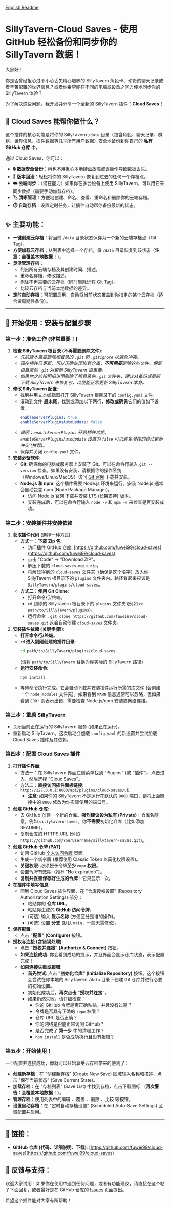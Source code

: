 [English Readme](./README.en.md)
# SillyTavern-Cloud Saves - 使用 GitHub 轻松备份和同步你的 SillyTavern 数据！

大家好！

你是否曾经担心过不小心丢失精心培养的 SillyTavern 角色卡、珍贵的聊天记录或者辛苦配置的世界信息？或者你希望能在不同的电脑或设备之间方便地同步你的 SillyTavern 体验？

为了解决这些问题，我开发并分享一个全新的 SillyTavern 插件：**Cloud Saves**！

## 🌟 Cloud Saves 能帮你做什么？

这个插件的核心功能是将你的 SillyTavern `/data` 目录（包含角色、聊天记录、群组、世界信息、插件数据等几乎所有用户数据）安全地备份到你自己的 **私有 GitHub 仓库** 中。

通过 Cloud Saves，你可以：

*   **🔒 数据安全备份**：再也不用担心本地硬盘故障或误操作导致数据丢失。
*   **🔄 版本回滚**：轻松将你的 SillyTavern 恢复到过去的任何一个存档点。
*   **☁️ 云端同步**：（潜在能力）如果你在多台设备上使用 SillyTavern，可以用它来同步数据（需要手动加载存档）。
*   **🏷️ 清晰管理**：方便地创建、命名、查看、重命名和删除你的云端存档。
*   **⏱️ 自动存档**：设置定时任务，让插件自动帮你备份最新的状态。


## ✨ 主要功能：

*   **一键创建云存档**：将当前 `/data` 目录状态保存为一个新的云端存档点（Git Tag）。
*   **方便加载云存档**：从列表中选择一个存档，将 `/data` 目录恢复到该状态（**注意：会覆盖本地数据！**）。
*   **灵活管理存档**：
    *   列出所有云端存档及其创建时间、描述。
    *   重命名存档，修改描述。
    *   删除不再需要的云存档（同时删除远程 Git Tag）。
    *   比较云存档与当前本地数据的差异。
*   **定时自动存档**：可配置启用，自动将当前状态覆盖到你指定的某个云存档（适合做周期性备份）。

---

## 🚀 开始使用：安装与配置步骤

### 第一步：准备工作 (非常重要！)

1.  **检查 SillyTavern 根目录 (不再需要删除文件)**:
    *   *先前版本需要删除根目录的 `.git` 和 `.gitignore` 以避免冲突。*
    *   *现在插件已更新，可以正确处理嵌套仓库，**不再需要**删除这些文件。保留根目录的 `.git` 对更新 SillyTavern 很重要。*
    *   *如果你之前按照旧说明删除了根目录的 `.git` 文件夹，建议从备份或重新下载 SillyTavern 来恢复它，以便能正常更新 SillyTavern 本身。*
2.  **修改 SillyTavern 配置**:
    *   找到并用文本编辑器打开 SillyTavern 根目录下的 `config.yaml` 文件。
    *   滚动到文件 **最末尾**，找到或添加以下两行，**修改或确保**它们的值如下设置：
        ```yaml
        enableServerPlugins: true
        enableServerPluginsAutoUpdate: false
        ```
    *   *说明：`enableServerPlugins` 开启插件功能，`enableServerPluginsAutoUpdate` 设置为 `false` 可以避免潜在的自动更新冲突 (推荐)。*
    *   保存并关闭 `config.yaml` 文件。
3.  **安装必备软件**:
    *   **Git**: 确保你的电脑或服务器上安装了 Git。可以在命令行输入 `git --version` 检查。如果没有安装，请根据你的操作系统（Windows/Linux/MacOS）访问 [Git 官网](https://git-scm.com/downloads) 下载并安装。
    *   **Node.js 和 npm**: 这个插件需要 Node.js 环境来运行。安装 Node.js 通常会自动包含 npm (Node Package Manager)。
        *   访问 [Node.js 官网](https://nodejs.org/) 下载并安装 LTS (长期支持) 版本。
        *   安装完成后，可以在命令行输入 `node -v` 和 `npm -v` 来检查是否安装成功。

### 第二步：安装插件并安装依赖

1.  **获取插件代码** (选择一种方式):
    *   **方式一：下载 Zip 包**:
        *   访问插件 GitHub 仓库: [https://github.com/fuwei99/cloud-saves](https://github.com/fuwei99/cloud-saves)
        *   点击 "Code" -> "Download ZIP"。
        *   解压下载的 `cloud-saves-main.zip`。
        *   将解压得到的 `cloud-saves` 文件夹（确保是这个名字）放入你 SillyTavern 根目录下的 `plugins` 文件夹内。路径看起来应该是 `SillyTavern/plugins/cloud-saves`。
    *   **方式二：使用 Git Clone**:
        *   打开命令行/终端。
        *   `cd` 到你的 SillyTavern 根目录下的 `plugins` 文件夹 (例如 `cd path/to/SillyTavern/plugins`)。
        *   运行命令：`git clone https://github.com/fuwei99/cloud-saves.git` 这会自动创建 `cloud-saves` 文件夹。
2.  **安装插件依赖 (关键步骤!)**:
    *   **打开命令行/终端**。
    *   **`cd` 进入刚刚创建的插件目录**:
        ```bash
        cd path/to/SillyTavern/plugins/cloud-saves
        ```
        (请将 `path/to/SillyTavern` 替换为你实际的 SillyTavern 路径)
    *   **运行安装命令**:
        ```bash
        npm install
        ```
    *   等待命令执行完成。它会自动下载并安装插件运行所需的库文件 (会创建一个 `node_modules` 文件夹)。如果看到 `WARN` 信息通常可以忽略，但如果看到 `ERR!` 则表示出错，需要检查 Node.js/npm 安装或网络连接。

### 第三步：重启 SillyTavern

*   关闭当前正在运行的 SillyTavern 服务 (如果正在运行)。
*   重新启动 SillyTavern。这次启动会加载 `config.yaml` 的新设置并尝试加载 Cloud Saves 插件及其依赖。

### 第四步：配置 Cloud Saves 插件

1.  **打开插件界面**:
    *   方法一：在 SillyTavern 界面左侧菜单找到 "Plugins" (或 "插件")，点击进入，然后选择 "Cloud Saves"。
    *   方法二：**直接访问插件面板链接**: [`http://127.0.0.1:8000/api/plugins/cloud-saves/ui`](http://127.0.0.1:8000/api/plugins/cloud-saves/ui)
        *   **注意**: 如果你的 SillyTavern 不是运行在默认的 `8000` 端口，请将上面链接中的 `8000` 修改为你实际使用的端口号。
2.  **创建 GitHub 仓库**:
    *   去 GitHub 创建一个新的仓库。**强烈建议设为私有 (Private)**！仓库名随意，例如 `sillytavern-saves`。你**不需要**初始化仓库（比如添加 README）。
    *   复制仓库的 HTTPS URL (例如 `https://github.com/YourUsername/sillytavern-saves.git`)。
3.  **创建 GitHub 令牌 (PAT)**:
    *   访问 GitHub [个人访问令牌](https://github.com/settings/tokens) 页面。
    *   生成一个新令牌 (推荐使用 Classic Token 以简化权限设置)。
    *   **关键权限**: 必须授予令牌**至少 `repo` 权限**。
    *   设置令牌有效期（推荐 "No expiration"）。
    *   **复制并妥善保存好生成的令牌**！它只显示一次。
4.  **在插件中填写信息**:
    *   回到 Cloud Saves 插件界面，在 "仓库授权设置" (Repository Authorization Settings) 部分：
        *   粘贴你的 **仓库 URL**。
        *   粘贴你生成的 **GitHub 访问令牌**。
        *   (可选) 输入 **显示名称** (方便区分是谁的操作)。
        *   (可选) 设置 **分支** (默认 `main`，一般无需修改)。
5.  **保存配置**:
    *   点击 **"配置" (Configure)** 按钮。
6.  **授权与连接 (含错误处理)**:
    *   点击 **"授权并连接" (Authorize & Connect)** 按钮。
    *   **如果连接成功**: 你会看到成功的提示，并且界面会显示仓库状态，表示配置完成！
    *   **如果连接失败或报错**:
        *   **首先尝试**: 点击 **"初始化仓库" (Initialize Repository)** 按钮。这个按钮会尝试在你本地的 SillyTavern `/data` 目录下创建 Git 仓库并进行必要的初始设置。
        *   初始化成功后，**再次点击 "授权并连接"**。
        *   如果仍然失败，请仔细检查：
            *   你的 GitHub 令牌是否正确粘贴，并且没有过期？
            *   令牌是否具有正确的 `repo` 权限？
            *   仓库 URL 是否正确？
            *   你的网络是否能正常访问 GitHub？
            *   是否完成了 **第一步** 中的清理工作？
            *   `npm install` 是否成功执行且没有报错？

### 第五步：开始使用！

一旦配置并连接成功，你就可以开始享受云存档带来的便利了：

*   **创建新存档**：在 "创建新存档" (Create New Save) 区域输入名称和描述，点击 "保存当前状态" (Save Current State)。
*   **加载存档**：在 "存档列表" (Save List) 中找到存档，点击下载图标 <i class="bi bi-cloud-download"></i>（**再次警告：会覆盖本地数据！**）。
*   **管理存档**：使用列表中的编辑 <i class="bi bi-pencil"></i>、覆盖 <i class="bi bi-upload"></i>、删除 <i class="bi bi-trash"></i>、比较 <i class="bi bi-file-diff"></i> 等按钮。
*   **设置自动存档**：在 "定时自动存档设置" (Scheduled Auto-Save Settings) 区域配置并启用。

---

## 🔗 链接：

*   **GitHub 仓库 (代码、详细说明、下载)**: [https://github.com/fuwei99/cloud-saves](https://github.com/fuwei99/cloud-saves)

## 💬 反馈与支持：

欢迎大家试用！如果你在使用中遇到任何问题，或者有功能建议，请直接在这个帖子下面回复，或者最好是在 GitHub 仓库的 [Issues](https://github.com/fuwei99/cloud-saves/issues) 页面提出。

希望这个插件能对大家有所帮助！
